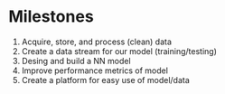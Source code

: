 # Milestones
1) Acquire, store, and process (clean) data
2) Create a data stream for our model (training/testing)
3) Desing and build a NN model
4) Improve performance metrics of model
5) Create a platform for easy use of model/data 